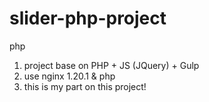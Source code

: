 # slider-php-project
php
1) project base on PHP + JS (JQuery) + Gulp
2) use nginx 1.20.1 & php
3) this is my part on this project!
